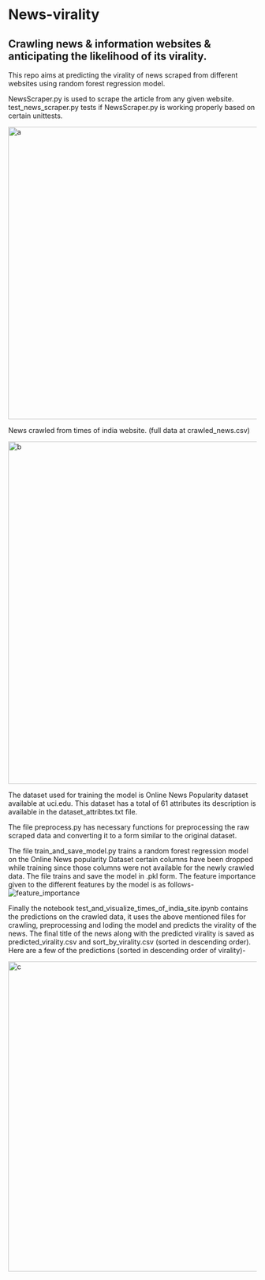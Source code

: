 # News-virality
## Crawling news & information websites & anticipating the likelihood of its virality.

This repo aims at predicting the virality of news scraped from different websites using random forest regression model.

NewsScraper.py is used to scrape the article from any given website.
test_news_scraper.py tests if NewsScraper.py is working properly based on certain unittests.

<img width="591" alt="a" src="https://user-images.githubusercontent.com/43816262/80425800-011f7480-8902-11ea-8ce4-54f24f9ad963.png">

News crawled from times of india website. (full data at crawled_news.csv)

<img width="692" alt="b" src="https://user-images.githubusercontent.com/43816262/80426212-e6013480-8902-11ea-9595-b78b3e4f62b2.png">


The dataset used for training the model is Online News Popularity dataset available at uci.edu. This dataset has a total of 61 attributes its description is available in the dataset_attribtes.txt file.


The file preprocess.py has necessary functions for preprocessing the raw scraped data and converting it to a form similar to the original dataset.

The file train_and_save_model.py trains a random forest regression model on the Online News popularity Dataset certain columns have been dropped while training since those columns were not available for the newly crawled data. The file trains and save the model in .pkl form. The feature importance given to the different features by the model is as follows-
![feature_importance](https://user-images.githubusercontent.com/43816262/80426848-388f2080-8904-11ea-8ecf-c01397659284.png)

Finally the notebook test_and_visualize_times_of_india_site.ipynb contains the predictions on the crawled data, it uses the above mentioned files for crawling, preprocessing and loding the model and predicts the virality of the news. The final title of the news along with the predicted virality is saved as predicted_virality.csv and sort_by_virality.csv (sorted in descending order).
Here are a few of the predictions (sorted in descending order of virality)-

<img width="627" alt="c" src="https://user-images.githubusercontent.com/43816262/80427189-d1be3700-8904-11ea-99c9-065bbdb447ea.png">



